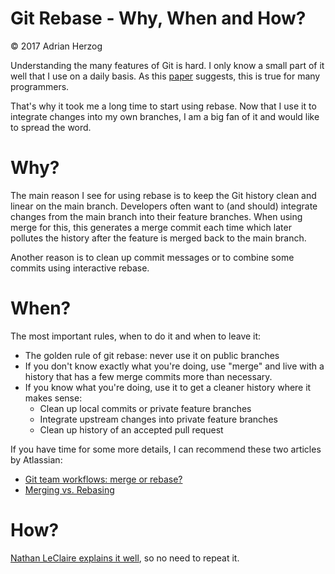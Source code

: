 # Git Rebase - Why, When and How?

&copy; 2017 Adrian Herzog

Understanding the many features of Git is hard. I only know a small part of it well that I use on a daily basis. As this [paper](http://static.googleusercontent.com/media/research.google.com/de//pubs/archive/42942.pdf) suggests, this is true for many programmers.

That's why it took me a long time to start using rebase. Now that I use it to integrate changes into my own branches, I am a big fan of it and would like to spread the word.


# Why?

The main reason I see for using rebase is to keep the Git history clean and linear on the main branch. Developers often want to (and should) integrate changes from the main branch into their feature branches. When using merge for this, this generates a merge commit each time which later pollutes the history after the feature is merged back to the main branch.

Another reason is to clean up commit messages or to combine some commits using interactive rebase.

# When?

The most important rules, when to do it and when to leave it:

* The golden rule of git rebase: never use it on public branches
* If you don't know exactly what you're doing, use "merge" and live with a history that has a few merge commits more than necessary.
* If you know what you're doing, use it to get a cleaner history where it makes sense:
  * Clean up local commits or private feature branches
  * Integrate upstream changes into private feature branches
  * Clean up history of an accepted pull request

If you have time for some more details, I can recommend these two articles by Atlassian:

* [Git team workflows: merge or rebase?](https://www.atlassian.com/git/articles/git-team-workflows-merge-or-rebase/)
* [Merging vs. Rebasing](https://www.atlassian.com/git/tutorials/merging-vs-rebasing/workflow-walkthrough)

# How?

[Nathan LeClaire explains it well](https://nathanleclaire.com/blog/2014/09/14/dont-be-scared-of-git-rebase/), so no need to repeat it.